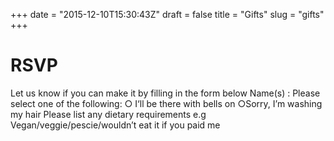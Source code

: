 +++
date = "2015-12-10T15:30:43Z"
draft = false
title = "Gifts"
slug = "gifts"
+++

RSVP
===============
Let us know if  you can make it by filling in the form below                            Name(s) :  Please select one of  the following:  ○ I‘ll be there with bells on ○Sorry, I’m washing my hair     Please list any dietary requirements e.g Vegan/veggie/pescie/wouldn’t eat it if you paid me
